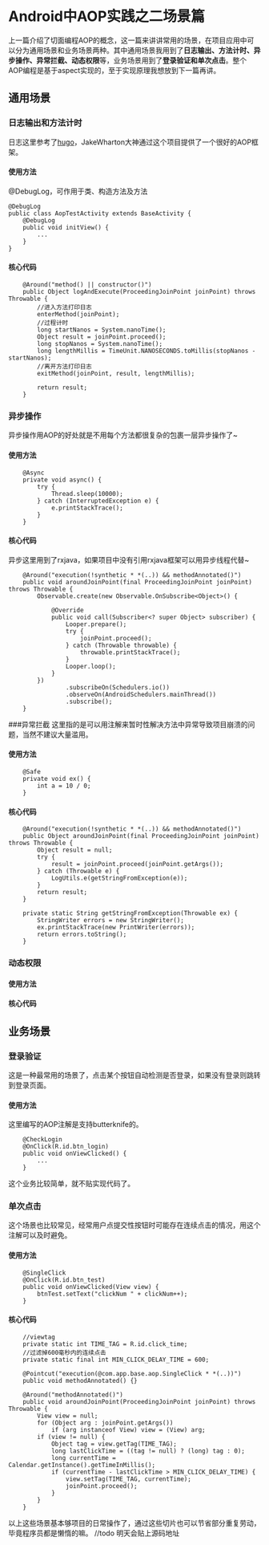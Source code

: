  # Android中AOP实践之二场景篇

 上一篇介绍了切面编程AOP的概念，这一篇来讲讲常用的场景，在项目应用中可以分为通用场景和业务场景两种。其中通用场景我用到了**日志输出、方法计时、异步操作、异常拦截、动态权限**等，业务场景用到了**登录验证和单次点击**。整个AOP编程是基于aspect实现的，至于实现原理我想放到下一篇再讲。
 ## 通用场景

 ### 日志输出和方法计时
 日志这里参考了[hugo](https://github.com/JakeWharton/hugo)，JakeWharton大神通过这个项目提供了一个很好的AOP框架。
#### 使用方法
@DebugLog，可作用于类、构造方法及方法
```
@DebugLog
public class AopTestActivity extends BaseActivity {
    @DebugLog
    public void initView() {
        ...
    }
}
```
#### 核心代码
```
    @Around("method() || constructor()")
    public Object logAndExecute(ProceedingJoinPoint joinPoint) throws Throwable {
    	//进入方法打印日志
        enterMethod(joinPoint);
		//过程计时
        long startNanos = System.nanoTime();
        Object result = joinPoint.proceed();
        long stopNanos = System.nanoTime();
        long lengthMillis = TimeUnit.NANOSECONDS.toMillis(stopNanos - startNanos);
		//离开方法打印日志
        exitMethod(joinPoint, result, lengthMillis);

        return result;
    }
```
### 异步操作
异步操作用AOP的好处就是不用每个方法都很复杂的包裹一层异步操作了~
#### 使用方法
```
    @Async
    private void async() {
        try {
            Thread.sleep(10000);
        } catch (InterruptedException e) {
            e.printStackTrace();
        }
    }
```
#### 核心代码
异步这里用到了rxjava，如果项目中没有引用rxjava框架可以用异步线程代替~

```
    @Around("execution(!synthetic * *(..)) && methodAnnotated()")
    public void aroundJoinPoint(final ProceedingJoinPoint joinPoint) throws Throwable {
        Observable.create(new Observable.OnSubscribe<Object>() {

            @Override
            public void call(Subscriber<? super Object> subscriber) {
                Looper.prepare();
                try {
                    joinPoint.proceed();
                } catch (Throwable throwable) {
                    throwable.printStackTrace();
                }
                Looper.loop();
            }
        })
                .subscribeOn(Schedulers.io())
                .observeOn(AndroidSchedulers.mainThread())
                .subscribe();
    }
```
###异常拦截
这里指的是可以用注解来暂时性解决方法中异常导致项目崩溃的问题，当然不建议大量滥用。
#### 使用方法
```
    @Safe
    private void ex() {
        int a = 10 / 0;
    }
```
#### 核心代码
```
    @Around("execution(!synthetic * *(..)) && methodAnnotated()")
    public Object aroundJoinPoint(final ProceedingJoinPoint joinPoint) throws Throwable {
        Object result = null;
        try {
            result = joinPoint.proceed(joinPoint.getArgs());
        } catch (Throwable e) {
            LogUtils.e(getStringFromException(e));
        }
        return result;
    }

    private static String getStringFromException(Throwable ex) {
        StringWriter errors = new StringWriter();
        ex.printStackTrace(new PrintWriter(errors));
        return errors.toString();
    }
```
### 动态权限
#### 使用方法
#### 核心代码
## 业务场景
### 登录验证
这是一种最常用的场景了，点击某个按钮自动检测是否登录，如果没有登录则跳转到登录页面。
#### 使用方法
这里编写的AOP注解是支持butterknife的。
```
    @CheckLogin
    @OnClick(R.id.btn_login)
    public void onViewClicked() {
    	...
    }
```
这个业务比较简单，就不贴实现代码了。
### 单次点击
这个场景也比较常见，经常用户点提交性按钮时可能存在连续点击的情况，用这个注解可以及时避免。
#### 使用方法
```
    @SingleClick
    @OnClick(R.id.btn_test)
    public void onViewClicked(View view) {
        btnTest.setText("clickNum " + clickNum++);
    }
```
#### 核心代码
```
    //viewtag
    private static int TIME_TAG = R.id.click_time;
    //过滤掉600毫秒内的连续点击
    private static final int MIN_CLICK_DELAY_TIME = 600;

    @Pointcut("execution(@com.app.base.aop.SingleClick * *(..))")
    public void methodAnnotated() {}

    @Around("methodAnnotated()")
    public void aroundJoinPoint(ProceedingJoinPoint joinPoint) throws Throwable {
        View view = null;
        for (Object arg : joinPoint.getArgs())
            if (arg instanceof View) view = (View) arg;
        if (view != null) {
            Object tag = view.getTag(TIME_TAG);
            long lastClickTime = ((tag != null) ? (long) tag : 0);
            long currentTime = Calendar.getInstance().getTimeInMillis();
            if (currentTime - lastClickTime > MIN_CLICK_DELAY_TIME) {
                view.setTag(TIME_TAG, currentTime);
                joinPoint.proceed();
            }
        }
    }
```
以上这些场景基本够项目的日常操作了，通过这些切片也可以节省部分重复劳动，毕竟程序员都是懒惰的嘛。
//todo 明天会贴上源码地址